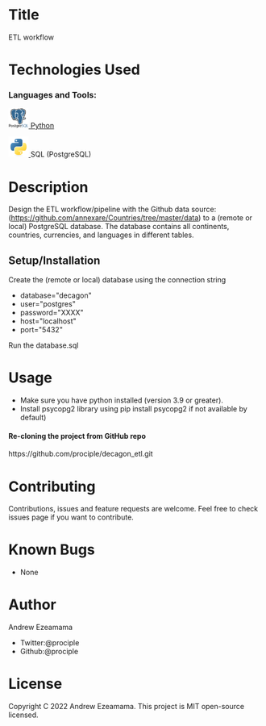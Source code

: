 # Title
ETL workflow

# Technologies Used


<h3 align="left">Languages and Tools:</h3>
<p align="left"> <a href="https://www.postgresql.org" target="_blank" rel="noreferrer"><img src="https://raw.githubusercontent.com/devicons/devicon/master/icons/postgresql/postgresql-original-wordmark.svg" alt="postgresql" width="40" height="40"/> Python </a> </p>
<p><a href="https://www.python.org" target="_blank" rel="noreferrer"> <img src="https://raw.githubusercontent.com/devicons/devicon/master/icons/python/python-original.svg" alt="python" width="40" height="40"/> </a> SQL (PostgreSQL)</p>


# Description
Design the ETL workflow/pipeline with the Github data source: (https://github.com/annexare/Countries/tree/master/data) to a (remote or local) PostgreSQL database. 
The database contains all continents, countries, currencies, and languages in different tables.



## Setup/Installation

Create the (remote or local) database using the connection string
* database="decagon"
* user="postgres"
* password="XXXX"
* host="localhost"
* port="5432"

Run the database.sql


# Usage 
* Make sure you have python installed (version 3.9 or greater).
* Install psycopg2 library using pip install psycopg2 if not available by default)


<h4 align="left">Re-cloning the project from GitHub repo</h4>https://github.com/prociple/decagon_etl.git



# Contributing
Contributions, issues and feature requests are welcome. Feel free to check issues page if you want to contribute.


# Known Bugs
* None

# Author
Andrew Ezeamama
* Twitter:@prociple
* Github:@prociple

# License
Copyright C 2022 Andrew Ezeamama.
This project is MIT open-source licensed.
